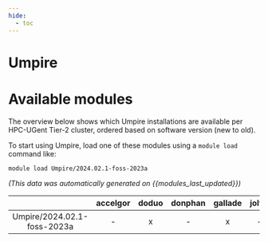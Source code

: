 ```yaml
---
hide:
  - toc
---
```


Umpire
======

# Available modules


The overview below shows which Umpire installations are available per HPC-UGent Tier-2 cluster, ordered based on software version (new to old).

To start using Umpire, load one of these modules using a `module load` command like:

```shell
module load Umpire/2024.02.1-foss-2023a
```

*(This data was automatically generated on {{modules_last_updated}})*  

| |accelgor|doduo|donphan|gallade|joltik|shinx|
| :---: | :---: | :---: | :---: | :---: | :---: | :---: |
|Umpire/2024.02.1-foss-2023a|-|x|-|x|-|x|
